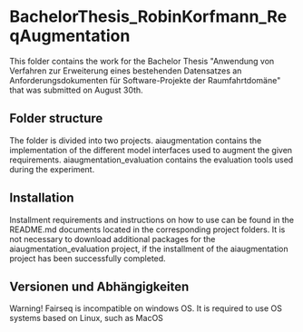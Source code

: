 # BachelorThesis_RobinKorfmann_ReqAugmentation

This folder contains the work for the Bachelor Thesis  "Anwendung von Verfahren zur Erweiterung eines bestehenden Datensatzes an Anforderungsdokumenten für Software-Projekte der Raumfahrtdomäne" that was submitted on August 30th.

## Folder structure
The folder is divided into two projects.
aiaugmentation contains the implementation of the different model interfaces used to augment the given requirements.
aiaugmentation_evaluation contains the evaluation tools used during the experiment.

## Installation
Installment requirements and instructions on how to use can be found in the README.md documents located in the corresponding project folders.
It is not necessary to download additional packages for the aiaugmentation_evaluation project, if the installment of the aiaugmentation project has been successfully completed.

## Versionen und Abhängigkeiten
Warning! Fairseq is incompatible on windows OS. It is required to use OS systems based on Linux, such as MacOS